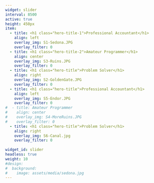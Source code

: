 ```yaml
---
widget: slider
interval: 8500
active: true
height: 450px
item:
  - title: <h1 class="hero-title-1">Professional Accountant</h1>
    align: left
    overlay_img: S1-Sedona.JPG
    overlay_filter: 0
  - title: <h1 class="hero-title-2">Amateur Programmer</h1>
    align: center
    overlay_img: S3-Ruins.JPG
    overlay_filter: 0
  - title: <h1 class="hero-title">Problem Solver</h1>
    align: right
    overlay_img: S2-GoldenGate.JPG
    overlay_filter: 0
  - title: <h1 class="hero-title">Professional Accountant</h1>
    align: left
    overlay_img: S5-Endor.JPG
    overlay_filter: 0
#  - title: Amateur Programmer
#    align: center
#    overlay_img: S4-MoreRuins.JPG
#    overlay_filter: 0
  - title: <h1 class="hero-title">Problem Solver</h1>
    align: right
    overlay_img: S6-Canal.jpg
    overlay_filter: 0
    
widget_id: slider
headless: true
weight: 10
#design:
#  background:
#    image: assets/media/sedona.jpg
---
```


